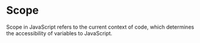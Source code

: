 # Scope
Scope in JavaScript refers to the current context of code, which determines the accessibility of variables to JavaScript.
